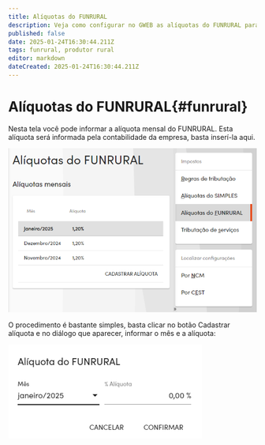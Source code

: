 ```yaml
---
title: Alíquotas do FUNRURAL
description: Veja como configurar no GWEB as alíquotas do FUNRURAL para os produtores rurais.
published: false
date: 2025-01-24T16:30:44.211Z
tags: funrural, produtor rural
editor: markdown
dateCreated: 2025-01-24T16:30:44.211Z
---
```


# Alíquotas do FUNRURAL{#funrural}

Nesta tela você pode informar a alíquota mensal do FUNRURAL. Esta alíquota será informada pela contabilidade da empresa, basta inserí-la aqui.

![Alíquotas FUNRURAL](/config/impostos/aliquotas_funrural.png)

O procedimento é bastante simples, basta clicar no botão <span class=mat-button>Cadastrar alíquota</span> e no diálogo que aparecer, informar o mês e a alíquota:

![Formulário FUNRURAL](/config/impostos/formulario_funrural.png)